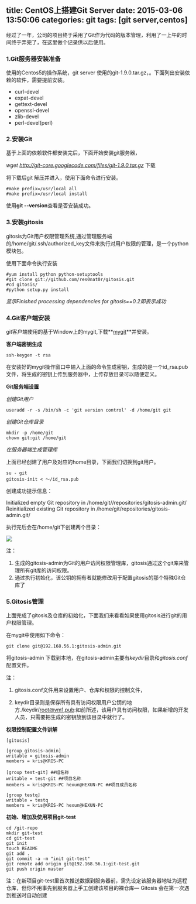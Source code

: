 title: CentOS上搭建Git Server
date: 2015-03-06 13:50:06
categories: git
tags: [git server,centos]
---

经过了一年，公司的项目终于采用了Git作为代码的版本管理，利用了一上午的时间终于弄完了，在这里做个记录供以后使用。<!--more-->


### 1.Git服务器安装准备
使用的Centos5的操作系统，git server 使用的git-1.9.0.tar.gz，。下面列出安装依赖的软件，需要提前安装。

- curl-devel
- expat-devel
- gettext-devel
- openssl-devel
- zlib-devel
- perl-devel(perl)

### 2.安装Git

基于上面的依赖软件都安装完后，下面开始安装git服务器，

*wget http://git-core.googlecode.com/files/git-1.9.0.tar.gz* 下载

将下载后git 解压并进入，使用下面命令进行安装。  

	#make prefix=/usr/local all
	#make prefix=/usr/local install

使用**git --version**查看是否安装成功。


### 3.安装gitosis

gitosis为Git用户权限管理系统,通过管理服务端的/home/git/.ssh/authorized_key文件来执行对用户权限的管理，是一个python模块包。  

使用下面命令执行安装
	
	#yum install python python-setuptools
	#git clone git://github.com/res0nat0r/gitosis.git
	#cd gitosis/
	#python setup.py install

*显示Finished processing dependencies for gitosis==0.2即表示成功*


### 4.Git客户端安装

git客户端使用的基于Window上的mygit,下载**[mygit](https://msysgit.github.io/ "mygit")**并安装。

**客户端密钥生成**  

	ssh-keygen -t rsa
在安装好的mygit操作窗口中输入上面的命令生成密钥，生成的是一个id_rsa.pub文件，将生成的密钥上传到服务器中，上传存放目录可以随便定义。

**Git服务端设置**


*创建Git用户*  

	useradd -r -s /bin/sh -c 'git version control' -d /home/git git

*创建Git仓库目录*  

	mkdir -p /home/git
	chown git:git /home/git

*在服务器端生成管理库*

上面已经创建了用户及对应的home目录，下面我们切换到git用户。
	
	su - git
	gitosis-init < ～/id_rsa.pub


创建成功提示信息：  

Initialized empty Git repository in /home/git//repositories/gitosis-admin.git/ Reinitialized existing Git repository in /home/git/repositories/gitosis-admin.git/ 

执行完后会在/home/git下创建两个目录：

![](/img/gitosis.png)

注：  

1. 生成的gitosis-admin为Git的用户访问权限管理库，gitosis通过这个git库来管理所有git库的访问权限。
2. 通过执行初始化，该公钥的拥有者就能修改用于配置gitosis的那个特殊Git仓库了


### 5.Gitosis管理

上面完成了gitosis及仓库的初始化，下面我们来看看如果使用gitosis进行git的用户权限管理。

在mygit中使用如下命令：
	
	git clone git@192.168.56.1:gitosis-admin.git
将gitosis-admin 下载到本地，在gitosis-admin主要有*keydir*目录和*gitosis.conf*配置文件。

注：

1. gitosis.conf文件用来设置用户、仓库和权限的控制文件，

2. keydir目录则是保存所有具有访问权限用户公钥的地方./keydir/root@vm1.pub:如前所述，该用户具有访问权限，如果新增的开发人员，只需要把生成的密钥放到该目录中就行了。


**权限控制配置文件讲解**

	[gitosis]
	
	[group gitosis-admin]
	writable = gitosis-admin
	members = kris@KRIS-PC
	
	[group test-git] ##组名称
	writable = test-git ##项目名称
	members = kris@KRIS-PC hexun@HEXUN-PC ##项目成员名称
	
	[group testq]
	writable = testq
	members = kris@KRIS-PC hexun@HEXUN-PC




**初始、增加及使用项目git-test** 

	cd /git-repo
	mkdir git-test
	cd git-test
	git init
	touch README
	git add .
	git commit -a -m "init git-test"
	git remote add origin git@192.168.56.1:git-test.git
	git push origin master

注：在新项目git-test里首次推送数据到服务器前，需先设定该服务器地址为远程仓库，但你不用事先到服务器上手工创建该项目的裸仓库— Gitosis 会在第一次遇到推送时自动创建
	                                   